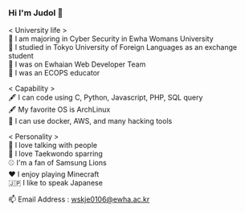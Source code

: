 ### Hi I'm Judol 👋

<p>
< University life ><br>
🏫 I am majoring in Cyber Security in Ewha Womans University</br>
🏫 I studied in Tokyo University of Foreign Languages as an exchange student</br>
🔭 I was on Ewhaian Web Developer Team</br>
🔭 I was an ECOPS educator </br>
</p>
  
</p>
< Capability ></br>
🖋 I can code using C, Python, Javascript, PHP, SQL query</br>
🖋 My favorite OS is ArchLinux</br>
🔧 I can use docker, AWS, and many hacking tools</br>
</p>

<p>
< Personality ></br>
👯 I love talking with people</br>
🥋 I love Taekwondo sparring</br>
⚾️ I'm a fan of Samsung Lions</br>
❤ I enjoy playing Minecraft</br>
🇯🇵 I like to speak Japanese</br>
</p>

📫 Email Address : wskje0106@ewha.ac.kr</br>

<!-- [Anurag's GitHub stats](https://github-readme-stats.vercel.app/api?username=KimJudol&show_icons=true&theme=radical)


